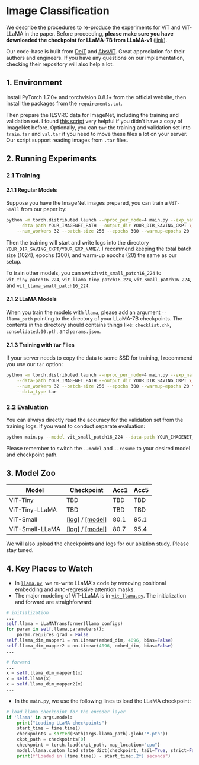 # Image Classification

We describe the procedures to re-produce the experiments for ViT and ViT-LLaMA in the paper. Before proceeding, **please make sure you have downloaded the checkpoint for LLaMA-7B from LLaMA-v1** ([link](https://github.com/facebookresearch/llama/tree/llama_v1)).

Our code-base is built from [DeiT](https://github.com/facebookresearch/deit) and [AbsViT](https://github.com/bfshi/AbSViT/). Great appreciation for their authors and engineers. If you have any questions on our implementation, checking their repository will also help a lot.

## 1. Environment

Install PyTorch 1.7.0+ and torchvision 0.8.1+ from the official website, then install the packages from the `requirements.txt`.

Then prepare the ILSVRC data for ImageNet, including the training and validation set. I found [this script](https://gist.github.com/bonlime/4e0d236cf98cd5b15d977dfa03a63643) very helpful if you didn't have a copy of ImageNet before. Optionally, you can `tar` the training and validation set into `train.tar` and `val.tar` if you need to move these files a lot on your server. Our script support reading images from `.tar` files.

## 2. Running Experiments

### 2.1 Training

#### 2.1.1 Regular Models

Suppose you have the ImageNet images prepared, you can train a `ViT-Small` from our paper by:

```bash
python -m torch.distributed.launch --nproc_per_node=4 main.py --exp_name YOUR_EXP_NAME --model vit_small_patch16_224 \
    --data-path YOUR_IMAGENET_PATH --output_dir YOUR_DIR_SAVING_CKPT \
    --num_workers 32 --batch-size 256 --epochs 300 --warmup-epochs 20
```
Then the training will start and write logs into the directory `YOUR_DIR_SAVING_CKPT/YOUR_EXP_NAME/`. I recommend keeping the total batch size (1024), epochs (300), and warm-up epochs (20) the same as our setup. 

To train other models, you can switch `vit_small_patch16_224` to `vit_tiny_patch16_224`, `vit_llama_tiny_patch16_224`, `vit_small_patch16_224`, and `vit_llama_small_patch16_224`.

#### 2.1.2 LLaMA Models

When you train the models with `llama`, please add an argument `--llama_path` pointing to the directory of your LLaMA-7B checkpoints. The contents in the directory should contains things like: `checklist.chk`, `consolidated.00.pth`, and `params.json`.

#### 2.1.3 Training with `Tar` Files

If your server needs to copy the data to some SSD for training, I recommend you use our `tar` option:
```bash
python -m torch.distributed.launch --nproc_per_node=4 main.py --exp_name YOUR_EXP_NAME --model vit_small_patch16_224 \
    --data-path YOUR_IMAGENET_PATH --output_dir YOUR_DIR_SAVING_CKPT \
    --num_workers 32 --batch-size 256 --epochs 300 --warmup-epochs 20 \
    --data_type tar
```

### 2.2 Evaluation

You can always directly read the accuracy for the validation set from the training logs. If you want to conduct separate evaluation:

```bash
python main.py --model vit_small_patch16_224 --data-path YOUR_IMAGENET_PATH --eval --resume CHECKPOINT_PATH 
```
Please remember to switch the `--model` and `--resume` to your desired model and checkpoint path.

## 3. Model Zoo

| Model | Checkpoint | Acc1 | Acc5 |
|---|---|---|---|
| ViT-Tiny | TBD | TBD | TBD |
| ViT-Tiny-LLaMA | TBD | TBD | TBD |
ViT-Small | [[log]](https://uofi.box.com/s/3tysel3ss26ujfvp6wasfacz3gby8udy) / [[model]](https://uofi.box.com/s/qbghai9lm4ol1a94vqcrrcwzi97iauf4) | 80.1 | 95.1 |
ViT-Small-LLaMA | [[log]](https://uofi.box.com/s/i3043j40w24ww2qp9t9aaslb597xokld) / [[model]](https://uofi.box.com/s/qccs3qeny9ea52mu6pu8jdiiksa49m1s) | 80.7 | 95.4 |

We will also upload the checkpoints and logs for our ablation study. Please stay tuned.

## 4. Key Places to Watch

* In [`llama.py`](./models/llama.py), we re-write LLaMA's code by removing positional embedding and auto-regressive attention masks.
* The major modeling of ViT-LLaMA is in [`vit_llama.py`](./models/vit_llama.py). The initialization and forward are straighforward:
```python
# initialization
...
self.llama = LLaMATransformer(llama_configs)
for param in self.llama.parameters():
    param.requires_grad = False
self.llama_dim_mapper1 = nn.Linear(embed_dim, 4096, bias=False)
self.llama_dim_mapper2 = nn.Linear(4096, embed_dim, bias=False)
...

# forward
...
x = self.llama_dim_mapper1(x)
x = self.llama(x)
x = self.llama_dim_mapper2(x)
...
``` 
* In the `main.py`, we use the following lines to load the LLaMA checkpoint:
```python
# load llama checkpoint for the encoder layer
if 'llama' in args.model:
    print("Loading LLaMA checkpoints")
    start_time = time.time()
    checkpoints = sorted(Path(args.llama_path).glob("*.pth"))
    ckpt_path = checkpoints[0]
    checkpoint = torch.load(ckpt_path, map_location="cpu")
    model.llama.custom_load_state_dict(checkpoint, tail=True, strict=False)
    print(f"Loaded in {time.time() - start_time:.2f} seconds") 
```